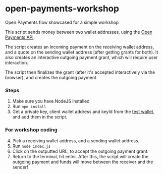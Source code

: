 # open-payments-workshop

Open Payments flow showcased for a simple workshop

This script sends money between two wallet addresses, using the [Open Payments API](https://openpayments.dev).

The script creates an incoming payment on the receiving wallet address, and a quote on the sending wallet address (after getting grants for both). It also creates an interactive outgoing payment grant, which will require user interaction.

The script then finalizes the grant (after it's accepted interactively via the browser), and creates the outgoing payment.

### Steps

1. Make sure you have NodeJS installed
2. Run `npm install`
3. Get a private key, client wallet address and keyId from the [test wallet](https://wallet.interledger-test.dev/), and add them in the script.

### For workshop coding

4. Pick a receiving wallet address, and a sending wallet address.
5. Run `node index.js`
6. Click on the outputted URL, to accept the outgoing payment grant.
7. Return to the terminal, hit enter. After this, the script will create the outgoing payment and funds will move between the receiver and the sender!
